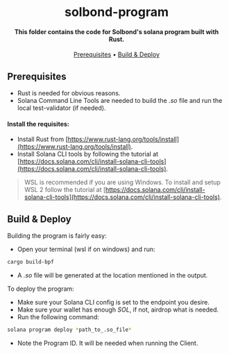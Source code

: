 <h1 align="center">solbond-program</h1>

<h4 align="center">
This folder contains the code for Solbond's solana program built with Rust.</h4>

<p align="center">
  <a href="#prerequisites">Prerequisites</a> •
  <a href="#build--deploy">Build & Deploy</a> 
</p>

## Prerequisites

- Rust is needed for obvious reasons.
- Solana Command Line Tools are needed to build the *_.so_* file and run the local test-validator (if needed).

#### Install the requisites:

- Install Rust from [https://www.rust-lang.org/tools/install](https://www.rust-lang.org/tools/install).
- Install Solana CLI tools by following the tutorial at [https://docs.solana.com/cli/install-solana-cli-tools](https://docs.solana.com/cli/install-solana-cli-tools).

> WSL is recommended if you are using Windows. To install and setup WSL 2 follow the tutorial at [https://docs.solana.com/cli/install-solana-cli-tools](https://docs.solana.com/cli/install-solana-cli-tools).

## Build & Deploy 

Building the program is fairly easy: 

- Open your terminal (wsl if on windows) and run:

```bash
cargo build-bpf
```

- A *_.so_* file will be generated at the location mentioned in the output.

To deploy the program: 

- Make sure your Solana CLI config is set to the endpoint you desire.
- Make sure your wallet has enough *_SOL_*, if not, airdrop what is needed. 
- Run the following command: 

```bash
solana program deploy *path_to_.so_file*
```

- Note the Program ID. It will be needed when running the Client.